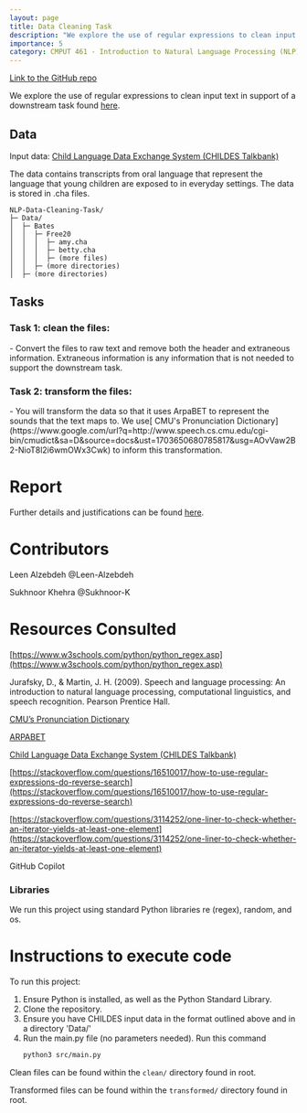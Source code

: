 ```yaml
---
layout: page
title: Data Cleaning Task
description: "We explore the use of regular expressions to clean input text in support of a downstream task."
importance: 5
category: CMPUT 461 - Introduction to Natural Language Processing (NLP)
---
```


[Link to the GitHub repo](https://github.com/Leen-Alzebdeh/NLP-Data-Cleaning-Task)

We explore the use of regular expressions to clean input text in support of a downstream task found [here](https://leenzebdeh.github.io/projects/NLP_third/).

## Data
Input data: [Child Language Data Exchange System (CHILDES Talkbank)](https://childes.talkbank.org/)

The data contains transcripts from oral language that represent the language that young children are exposed to in everyday settings. The data is stored in .cha files.
```
NLP-Data-Cleaning-Task/
├─ Data/
│  ├─ Bates
│  │  ├─ Free20
│  │  │  ├─ amy.cha
│  │  │  ├─ betty.cha
│  │  │  ├─ (more files)
│  │  ├─ (more directories)
│  ├─ (more directories)
```

## Tasks

<h3> Task 1: clean the files: </h3>
   - Convert the files to raw text and remove both the header and extraneous information. Extraneous information is any information that is not needed to support the downstream task.
<h3> Task 2:  transform the files: </h3>
   - You will transform the data so that it uses ArpaBET to represent the sounds that the text maps to. We use[ CMU's Pronunciation Dictionary](https://www.google.com/url?q=http://www.speech.cs.cmu.edu/cgi-bin/cmudict&sa=D&source=docs&ust=1703650680785817&usg=AOvVaw2B2-NioT8l2i6wmOWx3Cwk) to inform this transformation.

# Report 
Further details and justifications can be found [here](https://github.com/Leen-Alzebdeh/NLP-Data-Cleaning-Task/blob/main/REPORT.md).

# Contributors

Leen Alzebdeh  @Leen-Alzebdeh

Sukhnoor Khehra @Sukhnoor-K

# Resources Consulted

[https://www.w3schools.com/python/python_regex.asp](https://www.w3schools.com/python/python_regex.asp)

Jurafsky, D., &amp; Martin, J. H. (2009). Speech and language processing: An introduction to natural language processing, computational linguistics, and speech recognition. Pearson Prentice Hall.

[CMU’s Pronunciation Dictionary](http://www.speech.cs.cmu.edu/cgi-bin/cmudict?in=Hello#phones)

[ARPABET](https://en.wikipedia.org/wiki/ARPABET)

[Child Language Data Exchange System (CHILDES Talkbank)](https://childes.talkbank.org/)

[https://stackoverflow.com/questions/16510017/how-to-use-regular-expressions-do-reverse-search](https://stackoverflow.com/questions/16510017/how-to-use-regular-expressions-do-reverse-search)

[https://stackoverflow.com/questions/3114252/one-liner-to-check-whether-an-iterator-yields-at-least-one-element](https://stackoverflow.com/questions/3114252/one-liner-to-check-whether-an-iterator-yields-at-least-one-element)

GitHub Copilot

### Libraries

We run this project using standard Python libraries re (regex), random, and os.

# Instructions to execute code


To run this project:
1. Ensure Python is installed, as well as the Python Standard Library. 
2. Clone the repository.
3. Ensure you have CHILDES input data in the format outlined above and in a directory 'Data/' 
4. Run the main.py file (no parameters needed).
   Run this command
   ```bash
   python3 src/main.py
   ```

Clean files can be found within the `clean/` directory found in root.

Transformed files can be found within the `transformed/` directory found in root.

